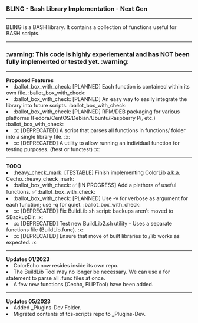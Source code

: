 <h3> BLING - Bash Library Implementation - Next Gen </h3>
<hr>
BLING is a BASH library.  It contains a collection of functions useful for BASH scripts.
<hr>
<h3> :warning: This code is highly experiemental and has NOT been fully implemented or tested yet. :warning: </h3>
<hr>
<p>
<div id="Proposed-Features">
  <b>Proposed Features</b>
    <li> :ballot_box_with_check: [PLANNED] Each function is contained within its own file. :ballot_box_with_check: </li>
    <li> :ballot_box_with_check: [PLANNED] An easy way to easily integrate the library into future scripts. :ballot_box_with_check: </li>
    <li> :ballot_box_with_check: [PLANNED] RPM/DEB packaging for various platforms (Fedora/CentOS/Debian/Ubuntu/Raspberry Pi, etc.) :ballot_box_with_check: </li>
    <li> :x: [DEPRECATED] A script that parses all functions in functions/ folder into a single library file. :x: </li> 
    <li> :x: [DEPRECATED] A utility to allow running an individual function for testing purposes. (ftest or functest) :x: </li> 
</div>
<hr>
<div id="TODO">
  <b>TODO</b>
    <li> :heavy_check_mark: [TESTABLE] Finish implementing ColorLib a.k.a. Cecho. :heavy_check_mark: </li>
    <li> :ballot_box_with_check: ✅ [IN PROGRESS] Add a plethora of useful functions. ✅ :ballot_box_with_check: </li> 
    <li> :ballot_box_with_check: [PLANNED] Use -v for verbose as argument for each function; use -q for quiet. :ballot_box_with_check: </li>
    <li> :x: [DEPRECATED] Fix BuildLib.sh script: backups aren't moved to $BackupDir. :x: </li>
    <li> :x: [DEPRECATED] Test new BuildLib2.sh utility - Uses a separate functions file (BuildLib.func). :x: </li>
    <li> :x: [DEPRECATED] Ensure that move of built libraries to /lib works as expected. :x: </li>
</div>
<hr>
<div id="Updates_01-2023">
  <b>Updates 01/2023</b>
    <li> ColorEcho now resides inside its own repo. </li>
    <li> The BuildLib Tool may no longer be necessary.  We can use a for statement to parse all .func files at once. </li>
    <li> A few new functions (Cecho, FLIPTool) have been added. </li>
 </div>
 <hr>
<div id="Updates_05-2023">
  <b>Updates 05/2023</b>
    <li> Added _Plugins-Dev Folder. </li>
    <li> Migrated contents of tcs-scripts repo to _Plugins-Dev. </li>
 </div>
